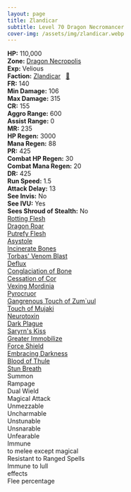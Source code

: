 ```yaml
---
layout: page
title: Zlandicar
subtitle: Level 70 Dragon Necromancer
cover-img: /assets/img/zlandicar.webp
---
```


<div class="info-section">
<div class="info-item"><strong>HP:</strong> 110,000</div>
<div class="info-item"><strong>Zone:</strong> <a href="https://www.pqdi.cc/zone/123" target="_blank">Dragon Necropolis</a></div>
<div class="info-item"><strong>Exp:</strong> Velious</div>
<div class="info-item"><strong>Faction:</strong> <a href="https://www.pqdi.cc/faction/464" target="_blank">Zlandicar</a>&nbsp;&nbsp;&nbsp;<a href="https://www.pqdi.cc/npc/123115" target="_blank" title="View NPC on PQDI">🔗</a></div>
</div>

<div class="stats-grid">
<div class="stats-row">
<div class="stats-cell"><strong>FR:</strong> 140</div>
<div class="stats-cell"><strong>Min Damage:</strong> 106</div>
<div class="stats-cell"><strong>Max Damage:</strong> 315</div>
</div>
<div class="stats-row">
<div class="stats-cell"><strong>CR:</strong> 155</div>
<div class="stats-cell"><strong>Aggro Range:</strong> 600</div>
<div class="stats-cell"><strong>Assist Range:</strong> 0</div>
</div>
<div class="stats-row">
<div class="stats-cell"><strong>MR:</strong> 235</div>
<div class="stats-cell"><strong>HP Regen:</strong> 3000</div>
<div class="stats-cell"><strong>Mana Regen:</strong> 88</div>
</div>
<div class="stats-row">
<div class="stats-cell"><strong>PR:</strong> 425</div>
<div class="stats-cell"><strong>Combat HP Regen:</strong> 30</div>
<div class="stats-cell"><strong>Combat Mana Regen:</strong> 20</div>
</div>
<div class="stats-row">
<div class="stats-cell"><strong>DR:</strong> 425</div>
<div class="stats-cell"><strong>Run Speed:</strong> 1.5</div>
<div class="stats-cell"><strong>Attack Delay:</strong> 13</div>
</div>
<div class="stats-row">
<div class="stats-cell"><strong>See Invis:</strong> No</div>
<div class="stats-cell"><strong>See IVU:</strong> Yes</div>
<div class="stats-cell"><strong>Sees Shroud of Stealth:</strong> No</div>
</div>
</div>

<div class="spell-grid">
<div class="spell-cell"><a href="https://www.pqdi.cc/spell/897" target="_blank">Rotting Flesh</a></div>
<div class="spell-cell"><a href="https://www.pqdi.cc/spell/981" target="_blank">Dragon Roar</a></div>
<div class="spell-cell"><a href="https://www.pqdi.cc/spell/1956" target="_blank">Putrefy Flesh</a></div>
<div class="spell-cell"><a href="https://www.pqdi.cc/spell/1508" target="_blank">Asystole</a></div>
<div class="spell-cell"><a href="https://www.pqdi.cc/spell/2014" target="_blank">Incinerate Bones</a></div>
<div class="spell-cell"><a href="https://www.pqdi.cc/spell/3572" target="_blank">Torbas' Venom Blast</a></div>
<div class="spell-cell"><a href="https://www.pqdi.cc/spell/1613" target="_blank">Deflux</a></div>
<div class="spell-cell"><a href="https://www.pqdi.cc/spell/2015" target="_blank">Conglaciation of Bone</a></div>
<div class="spell-cell"><a href="https://www.pqdi.cc/spell/1615" target="_blank">Cessation of Cor</a></div>
<div class="spell-cell"><a href="https://www.pqdi.cc/spell/1616" target="_blank">Vexing Mordinia</a></div>
<div class="spell-cell"><a href="https://www.pqdi.cc/spell/1617" target="_blank">Pyrocruor</a></div>
<div class="spell-cell"><a href="https://www.pqdi.cc/spell/1393" target="_blank">Gangrenous Touch of Zum`uul</a></div>
<div class="spell-cell"><a href="https://www.pqdi.cc/spell/3032" target="_blank">Touch of Mujaki</a></div>
<div class="spell-cell"><a href="https://www.pqdi.cc/spell/3035" target="_blank">Neurotoxin</a></div>
<div class="spell-cell"><a href="https://www.pqdi.cc/spell/3315" target="_blank">Dark Plague</a></div>
<div class="spell-cell"><a href="https://www.pqdi.cc/spell/3306" target="_blank">Saryrn's Kiss</a></div>
<div class="spell-cell"><a href="https://www.pqdi.cc/spell/3195" target="_blank">Greater Immobilize</a></div>
<div class="spell-cell"><a href="https://www.pqdi.cc/spell/3301" target="_blank">Force Shield</a></div>
<div class="spell-cell"><a href="https://www.pqdi.cc/spell/3309" target="_blank">Embracing Darkness</a></div>
<div class="spell-cell"><a href="https://www.pqdi.cc/spell/3303" target="_blank">Blood of Thule</a></div>
<div class="spell-cell"><a href="https://www.pqdi.cc/spell/837" target="_blank">Stun Breath</a></div>
</div>

<div class="ability-grid">
<div class="ability-cell">Summon</div>
<div class="ability-cell">Rampage</div>
<div class="ability-cell">Dual Wield</div>
<div class="ability-cell">Magical Attack</div>
<div class="ability-cell">Unmezzable</div>
<div class="ability-cell">Uncharmable</div>
<div class="ability-cell">Unstunable</div>
<div class="ability-cell">Unsnarable</div>
<div class="ability-cell">Unfearable</div>
<div class="ability-cell">Immune</div>
<div class="ability-cell">to melee except magical</div>
<div class="ability-cell">Resistant to Ranged Spells</div>
<div class="ability-cell">Immune to lull</div>
<div class="ability-cell">effects</div>
<div class="ability-cell">Flee percentage</div>
</div>
